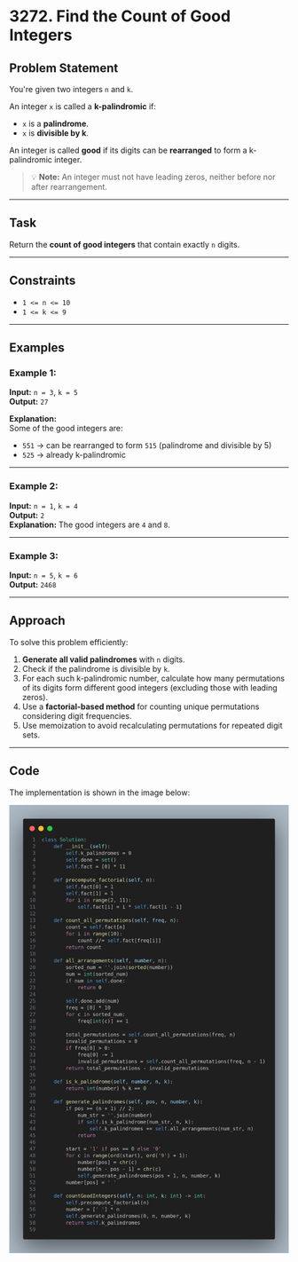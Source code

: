 # 3272. Find the Count of Good Integers

## Problem Statement

You're given two integers `n` and `k`.

An integer `x` is called a **k-palindromic** if:

- `x` is a **palindrome**.
- `x` is **divisible by k**.

An integer is called **good** if its digits can be **rearranged** to form a k-palindromic integer.

> 💡 **Note:** An integer must not have leading zeros, neither before nor after rearrangement.

---

## Task

Return the **count of good integers** that contain exactly `n` digits.

---

## Constraints

- `1 <= n <= 10`
- `1 <= k <= 9`

---

## Examples

### Example 1:
**Input:** `n = 3`, `k = 5`  
**Output:** `27`

**Explanation:**  
Some of the good integers are:  
- `551` → can be rearranged to form `515` (palindrome and divisible by 5)  
- `525` → already k-palindromic

---

### Example 2:
**Input:** `n = 1`, `k = 4`  
**Output:** `2`  
**Explanation:** The good integers are `4` and `8`.

---

### Example 3:
**Input:** `n = 5`, `k = 6`  
**Output:** `2468`

---

## Approach

To solve this problem efficiently:

1. **Generate all valid palindromes** with `n` digits.
2. Check if the palindrome is divisible by `k`.
3. For each such k-palindromic number, calculate how many permutations of its digits form different good integers (excluding those with leading zeros).
4. Use a **factorial-based method** for counting unique permutations considering digit frequencies.
5. Use memoization to avoid recalculating permutations for repeated digit sets.

---

## Code

The implementation is shown in the image below:

![Python Solution](image.png)
